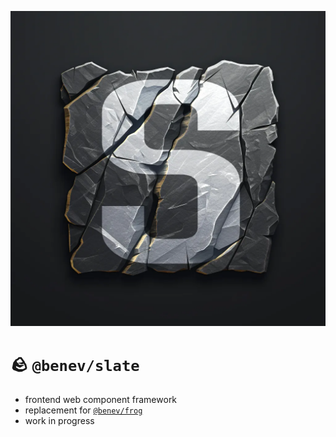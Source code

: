 
![](./assets/s.webp)

# 🪨 `@benev/slate`

- frontend web component framework
- replacement for [`@benev/frog`](https://github.com/benevolent-games/frog)
- work in progress

